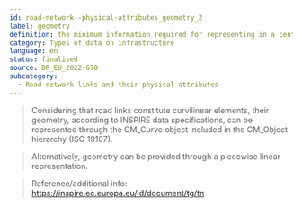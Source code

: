 ```yaml
---
id: road-network--physical-attributes_geometry_2
label: geometry
definition: the minimum information required for representing in a centerline or more precise manner the geometry of a road network’s links that connect two positions and therefore form a continuous path (without branches).
category: Types of data on infrastructure
language: en
status: finalised
source: DR_EU_2022-670
subcategory:
  - Road network links and their physical attributes
---
```


>Considering that road links constitute curvilinear elements, their geometry, according to INSPIRE data specifications, can be represented through the GM_Curve object included in the GM_Object hierarchy (ISO 19107).

>Alternatively, geometry can be provided through a piecewise linear representation.

>Reference/additional info: https://inspire.ec.europa.eu/id/document/tg/tn

